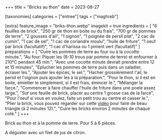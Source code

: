 +++
title = "Bricks au thon"
date = 2023-08-27

[taxonomies]
categories = ["entree"]
tags = ["maghreb"]

[extra]
feature_image = "briks-thon.webp"
imagekit = true
ingredients = [
  "6 feuilles de brick",
  "250 gr de thon en boite ou du frais",
  "700 gr de pommes de terre",
  "2 gousses d'ail",
  "1 oignon",
  "1 poignée de persil plat",
  "2 cac de cumin",
  "1 cac de sel",
  "1 cac de coriandre moulu",
  "huile de friture",
  "1 oeuf par brick (facultatif)",
  "1 cac d'harissa ou 1 piment vert (facultatif)"
]
preparations = [
  "Cuire les pommes de terre au four ou à la cocotte minute.",
  "Au four: Piquer les (8-10 trous par pomme de terre) et enfourner à 210°C pendant 45 min.",
  "Avec une cocotte minute devrait prendre entre 12 et 15 minutes",
  "Eplucher les pommes de terre puis dans un saladier, écraser les.",
  "Ajouter les épices, le sel.",
  "Hacher grossièrement l'ail, le persil et l'oignon puis ajouter les à la préparation.",
  "Pour le thon, si il est en boite, émietter le simplement, si il est frais, émincer le.",
  "Mélanger la farce.",
  "Commencer à faire chauffer l'huile de friture dans une poele assez large.",
  "Sur une feuille de brick, placer au centre 1 grosse cas de la farce",
  "Pour l'oeuf si vous en voulez, faite un petit trou au centre et casser le.",
  "Plier la brick, vous pouvez regarder sur cette <a class='link' href='https://yewtu.be/watch?v=9gLKs5o7zo4'>vidéo</a> pour faire de beau triangle (à 2 minutes 12).",
  "Cuire les bricks environ 2 minutes de chaque coté."
]
+++

Brick au thon et à la pomme de terre. Pour 5 à 6 pièces.  

A déguster avec un filet de jus de citron.

